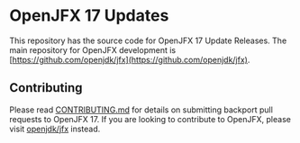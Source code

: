 # OpenJFX 17 Updates

This repository has the source code for OpenJFX 17 Update Releases. The main repository for OpenJFX development is [https://github.com/openjdk/jfx](https://github.com/openjdk/jfx).


## Contributing

Please read [CONTRIBUTING.md](CONTRIBUTING.md) for details on submitting backport pull requests to OpenJFX 17. If you are looking to contribute to OpenJFX, please visit [openjdk/jfx](https://github.com/openjdk/jfx) instead.
